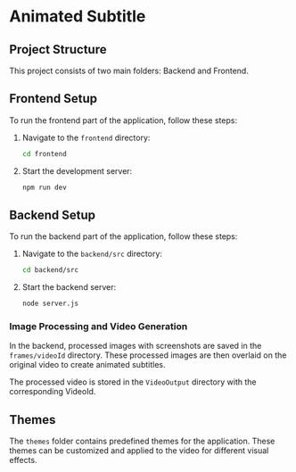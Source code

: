 
# Animated Subtitle
## Project Structure

This project consists of two main folders: Backend and Frontend.

## Frontend Setup

To run the frontend part of the application, follow these steps:

1. Navigate to the `frontend` directory:
    ```bash
    cd frontend
    ```

2. Start the development server:
    ```bash
    npm run dev
    ```

## Backend Setup

To run the backend part of the application, follow these steps:

1. Navigate to the `backend/src` directory:
    ```bash
    cd backend/src
    ```

2. Start the backend server:
    ```bash
    node server.js
    ```

### Image Processing and Video Generation

In the backend, processed images with screenshots are saved in the `frames/videoId` directory. These processed images are then overlaid on the original video to create animated subtitles.

The processed video is stored in the `VideoOutput` directory with the corresponding VideoId.

## Themes

The `themes` folder contains predefined themes for the application. These themes can be customized and applied to the video for different visual effects.

